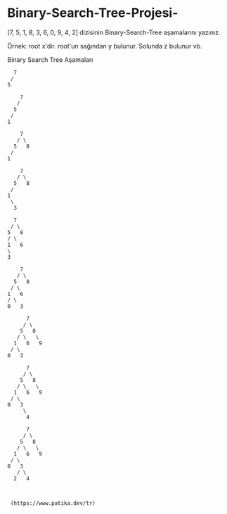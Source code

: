 # Binary-Search-Tree-Projesi-
[7, 5, 1, 8, 3, 6, 0, 9, 4, 2] dizisinin Binary-Search-Tree aşamalarını yazınız.

Örnek: root x'dir. root'un sağından y bulunur. Solunda z bulunur vb.

Binary Search Tree Aşamaları
```
  7
 /
5
```
```
    7
   /
  5
 /
1 
```
```
    7
   / \
  5   8
 /
1
```
```
    7
   / \
  5   8
 / 
1  
 \
  3
  ```
  ```
    7
   / \
  5   8
 / \
1   6
 \
  3
  ```
  ```
      7
     / \
    5   8
   / \
  1   6
 / \
0   3
```
```
      7
     / \
    5   8
   / \   \
  1   6   9
 / \
0   3
```
```
      7
     / \
    5   8
   / \   \
  1   6   9
 / \
0   3
     \
      4
```
```
      7
     / \
    5   8
   / \   \
  1   6   9
 / \
0   3
   / \
  2   4
  
  
  
 (https://www.patika.dev/tr)
